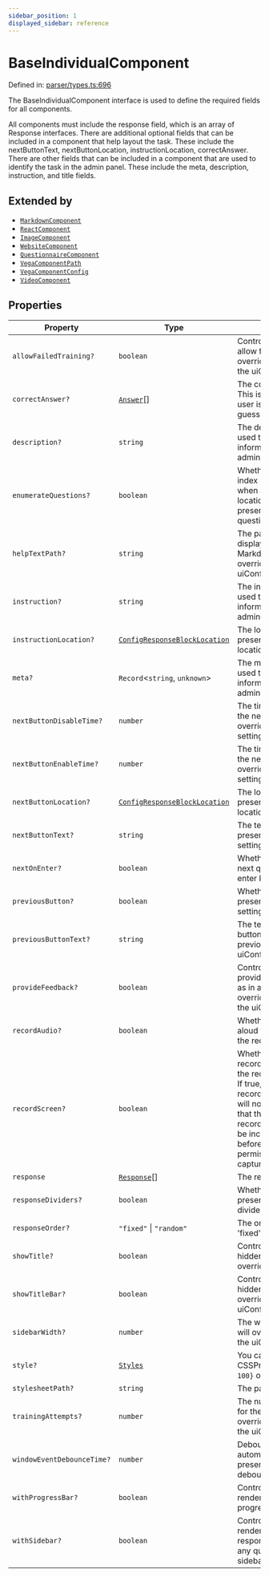 ```yaml
---
sidebar_position: 1
displayed_sidebar: reference
---
```


# BaseIndividualComponent

Defined in: [parser/types.ts:696](https://github.com/revisit-studies/study/blob/6d0bcf865c88e39cf1cf0007fe3f55213492c22c/src/parser/types.ts#L696)

The BaseIndividualComponent interface is used to define the required fields for all components.

All components must include the response field, which is an array of Response interfaces.
There are additional optional fields that can be included in a component that help layout the task. These include the nextButtonText, nextButtonLocation, instructionLocation, correctAnswer.
There are other fields that can be included in a component that are used to identify the task in the admin panel. These include the meta, description, instruction, and title fields.

## Extended by

- [`MarkdownComponent`](MarkdownComponent.md)
- [`ReactComponent`](ReactComponent.md)
- [`ImageComponent`](ImageComponent.md)
- [`WebsiteComponent`](WebsiteComponent.md)
- [`QuestionnaireComponent`](QuestionnaireComponent.md)
- [`VegaComponentPath`](VegaComponentPath.md)
- [`VegaComponentConfig`](VegaComponentConfig.md)
- [`VideoComponent`](VideoComponent.md)

## Properties

| Property | Type | Description | Defined in |
| ------ | ------ | ------ | ------ |
| <a id="allowfailedtraining"></a> `allowFailedTraining?` | `boolean` | Controls whether the component should allow failed training. If present, will override the allow failed training setting in the uiConfig. | [parser/types.ts:743](https://github.com/revisit-studies/study/blob/6d0bcf865c88e39cf1cf0007fe3f55213492c22c/src/parser/types.ts#L743) |
| <a id="correctanswer"></a> `correctAnswer?` | [`Answer`](Answer.md)[] | The correct answer to the component. This is used for training trials where the user is shown the correct answer after a guess. | [parser/types.ts:703](https://github.com/revisit-studies/study/blob/6d0bcf865c88e39cf1cf0007fe3f55213492c22c/src/parser/types.ts#L703) |
| <a id="description"></a> `description?` | `string` | The description of the component. This is used to identify and provide additional information for the component in the admin panel. | [parser/types.ts:707](https://github.com/revisit-studies/study/blob/6d0bcf865c88e39cf1cf0007fe3f55213492c22c/src/parser/types.ts#L707) |
| <a id="enumeratequestions"></a> `enumerateQuestions?` | `boolean` | Whether to prepend questions with their index (+ 1). This should only be used when all questions are in the same location, e.g. all are in the side bar. If present, will override the enumeration of questions setting in the uiConfig. | [parser/types.ts:749](https://github.com/revisit-studies/study/blob/6d0bcf865c88e39cf1cf0007fe3f55213492c22c/src/parser/types.ts#L749) |
| <a id="helptextpath"></a> `helpTextPath?` | `string` | The path to the help text file. This is displayed when a participant clicks help. Markdown is supported. If present, will override the help text path set in the uiConfig. | [parser/types.ts:723](https://github.com/revisit-studies/study/blob/6d0bcf865c88e39cf1cf0007fe3f55213492c22c/src/parser/types.ts#L723) |
| <a id="instruction"></a> `instruction?` | `string` | The instruction of the component. This is used to identify and provide additional information for the component in the admin panel. | [parser/types.ts:719](https://github.com/revisit-studies/study/blob/6d0bcf865c88e39cf1cf0007fe3f55213492c22c/src/parser/types.ts#L719) |
| <a id="instructionlocation"></a> `instructionLocation?` | [`ConfigResponseBlockLocation`](../type-aliases/ConfigResponseBlockLocation.md) | The location of the instructions. If present, will override the instruction location setting in the uiConfig. | [parser/types.ts:721](https://github.com/revisit-studies/study/blob/6d0bcf865c88e39cf1cf0007fe3f55213492c22c/src/parser/types.ts#L721) |
| <a id="meta"></a> `meta?` | `Record`\<`string`, `unknown`\> | The meta data for the component. This is used to identify and provide additional information for the component in the admin panel. | [parser/types.ts:705](https://github.com/revisit-studies/study/blob/6d0bcf865c88e39cf1cf0007fe3f55213492c22c/src/parser/types.ts#L705) |
| <a id="nextbuttondisabletime"></a> `nextButtonDisableTime?` | `number` | The time in milliseconds to wait before the next button is disabled. If present, will override the next button disable time setting in the uiConfig. | [parser/types.ts:733](https://github.com/revisit-studies/study/blob/6d0bcf865c88e39cf1cf0007fe3f55213492c22c/src/parser/types.ts#L733) |
| <a id="nextbuttonenabletime"></a> `nextButtonEnableTime?` | `number` | The time in milliseconds to wait before the next button is enabled. If present, will override the next button enable time setting in the uiConfig. | [parser/types.ts:731](https://github.com/revisit-studies/study/blob/6d0bcf865c88e39cf1cf0007fe3f55213492c22c/src/parser/types.ts#L731) |
| <a id="nextbuttonlocation"></a> `nextButtonLocation?` | [`ConfigResponseBlockLocation`](../type-aliases/ConfigResponseBlockLocation.md) | The location of the next button. If present, will override the next button location setting in the uiConfig. | [parser/types.ts:729](https://github.com/revisit-studies/study/blob/6d0bcf865c88e39cf1cf0007fe3f55213492c22c/src/parser/types.ts#L729) |
| <a id="nextbuttontext"></a> `nextButtonText?` | `string` | The text to display on the next button. If present, will override the next button text setting in the uiConfig. | [parser/types.ts:727](https://github.com/revisit-studies/study/blob/6d0bcf865c88e39cf1cf0007fe3f55213492c22c/src/parser/types.ts#L727) |
| <a id="nextonenter"></a> `nextOnEnter?` | `boolean` | Whether enter key should move to the next question. If present, will override the enter key setting in the uiConfig. | [parser/types.ts:725](https://github.com/revisit-studies/study/blob/6d0bcf865c88e39cf1cf0007fe3f55213492c22c/src/parser/types.ts#L725) |
| <a id="previousbutton"></a> `previousButton?` | `boolean` | Whether to show the previous button. If present, will override the previous button setting in the uiConfig. | [parser/types.ts:735](https://github.com/revisit-studies/study/blob/6d0bcf865c88e39cf1cf0007fe3f55213492c22c/src/parser/types.ts#L735) |
| <a id="previousbuttontext"></a> `previousButtonText?` | `string` | The text that is displayed on the previous button. If present, will override the previous button text setting in the uiConfig. | [parser/types.ts:737](https://github.com/revisit-studies/study/blob/6d0bcf865c88e39cf1cf0007fe3f55213492c22c/src/parser/types.ts#L737) |
| <a id="providefeedback"></a> `provideFeedback?` | `boolean` | Controls whether the component should provide feedback to the participant, such as in a training trial. If present, will override the provide feedback setting in the uiConfig. | [parser/types.ts:739](https://github.com/revisit-studies/study/blob/6d0bcf865c88e39cf1cf0007fe3f55213492c22c/src/parser/types.ts#L739) |
| <a id="recordaudio"></a> `recordAudio?` | `boolean` | Whether or not we want to utilize think-aloud features. If present, will override the record audio setting in the uiConfig. | [parser/types.ts:745](https://github.com/revisit-studies/study/blob/6d0bcf865c88e39cf1cf0007fe3f55213492c22c/src/parser/types.ts#L745) |
| <a id="recordscreen"></a> `recordScreen?` | `boolean` | Whether or not we want to utilize screen recording feature. If present, will override the record screen setting in the uiConfig. If true, the uiConfig must have recordScreen set to true or the screen will not be captured. It's also required that the library component, $screen-recording.co.screenRecordingPermission, be included in the study at some point before this component to ensure permissions are granted and screen capture has started. | [parser/types.ts:747](https://github.com/revisit-studies/study/blob/6d0bcf865c88e39cf1cf0007fe3f55213492c22c/src/parser/types.ts#L747) |
| <a id="response"></a> `response` | [`Response`](../type-aliases/Response.md)[] | The responses to the component | [parser/types.ts:699](https://github.com/revisit-studies/study/blob/6d0bcf865c88e39cf1cf0007fe3f55213492c22c/src/parser/types.ts#L699) |
| <a id="responsedividers"></a> `responseDividers?` | `boolean` | Whether to show the response dividers. If present, will override the response dividers setting in the uiConfig. | [parser/types.ts:751](https://github.com/revisit-studies/study/blob/6d0bcf865c88e39cf1cf0007fe3f55213492c22c/src/parser/types.ts#L751) |
| <a id="responseorder"></a> `responseOrder?` | `"fixed"` \| `"random"` | The order of the responses. Defaults to 'fixed'. | [parser/types.ts:755](https://github.com/revisit-studies/study/blob/6d0bcf865c88e39cf1cf0007fe3f55213492c22c/src/parser/types.ts#L755) |
| <a id="showtitle"></a> `showTitle?` | `boolean` | Controls whether the title should be hidden in the study. If present, will override the title setting in the uiConfig. | [parser/types.ts:715](https://github.com/revisit-studies/study/blob/6d0bcf865c88e39cf1cf0007fe3f55213492c22c/src/parser/types.ts#L715) |
| <a id="showtitlebar"></a> `showTitleBar?` | `boolean` | Controls whether the title bar should be hidden in the study. If present, will override the title bar setting in the uiConfig. | [parser/types.ts:717](https://github.com/revisit-studies/study/blob/6d0bcf865c88e39cf1cf0007fe3f55213492c22c/src/parser/types.ts#L717) |
| <a id="sidebarwidth"></a> `sidebarWidth?` | `number` | The width of the left sidebar. If present, will override the sidebar width setting in the uiConfig. | [parser/types.ts:713](https://github.com/revisit-studies/study/blob/6d0bcf865c88e39cf1cf0007fe3f55213492c22c/src/parser/types.ts#L713) |
| <a id="style"></a> `style?` | [`Styles`](../type-aliases/Styles.md) | You can set styles here, using React CSSProperties, for example: `{"width": 100}` or `{"width": "50%"}` | [parser/types.ts:759](https://github.com/revisit-studies/study/blob/6d0bcf865c88e39cf1cf0007fe3f55213492c22c/src/parser/types.ts#L759) |
| <a id="stylesheetpath"></a> `stylesheetPath?` | `string` | The path to the external stylesheet file. | [parser/types.ts:757](https://github.com/revisit-studies/study/blob/6d0bcf865c88e39cf1cf0007fe3f55213492c22c/src/parser/types.ts#L757) |
| <a id="trainingattempts"></a> `trainingAttempts?` | `number` | The number of training attempts allowed for the component. If present, will override the training attempts setting in the uiConfig. | [parser/types.ts:741](https://github.com/revisit-studies/study/blob/6d0bcf865c88e39cf1cf0007fe3f55213492c22c/src/parser/types.ts#L741) |
| <a id="windoweventdebouncetime"></a> `windowEventDebounceTime?` | `number` | Debounce time in milliseconds for automatically tracked window events. If present, will override the window event debounce time setting in the uiConfig. | [parser/types.ts:753](https://github.com/revisit-studies/study/blob/6d0bcf865c88e39cf1cf0007fe3f55213492c22c/src/parser/types.ts#L753) |
| <a id="withprogressbar"></a> `withProgressBar?` | `boolean` | Controls whether the progress bar is rendered. If present, will override the progress bar setting in the uiConfig. | [parser/types.ts:709](https://github.com/revisit-studies/study/blob/6d0bcf865c88e39cf1cf0007fe3f55213492c22c/src/parser/types.ts#L709) |
| <a id="withsidebar"></a> `withSidebar?` | `boolean` | Controls whether the left sidebar is rendered at all. Required to be true if your response's location is set to sidebar for any question. If present, will override the sidebar setting in the uiConfig. | [parser/types.ts:711](https://github.com/revisit-studies/study/blob/6d0bcf865c88e39cf1cf0007fe3f55213492c22c/src/parser/types.ts#L711) |
